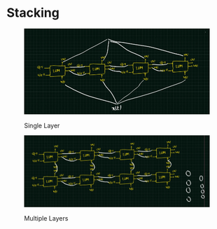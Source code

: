# Stacking

<figure><img src="../.gitbook/assets/image (2) (1) (1) (1) (1).png" alt=""><figcaption><p>Single Layer</p></figcaption></figure>

<figure><img src="../.gitbook/assets/image (1) (1) (1) (1) (1) (1).png" alt=""><figcaption><p>Multiple Layers</p></figcaption></figure>
